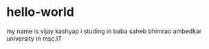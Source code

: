 # hello-world
my name is vijay kashyap i studing in baba saheb bhimrao ambedkar university in msc.IT 
